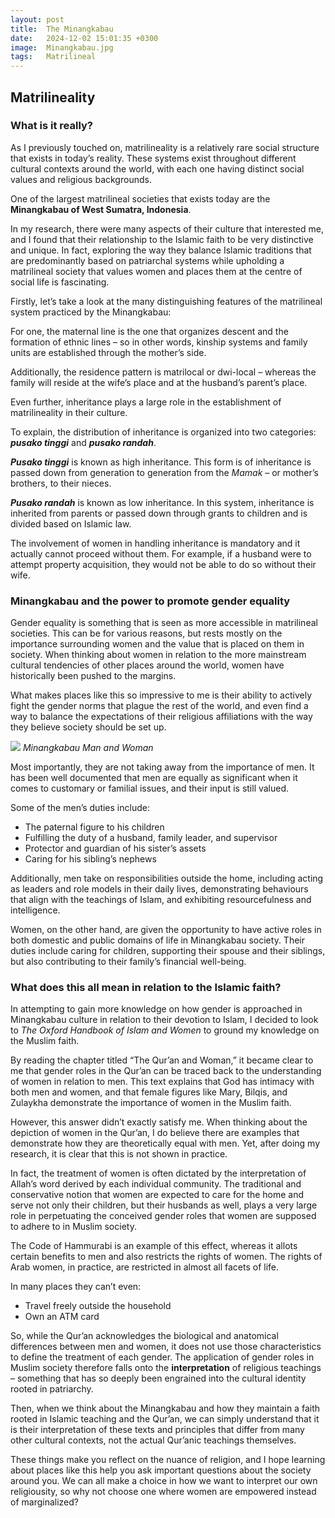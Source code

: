 ```yaml
---
layout: post
title:  The Minangkabau
date:   2024-12-02 15:01:35 +0300
image:  Minangkabau.jpg
tags:   Matrilineal
---
```

## Matrilineality
### What is it really?
As I previously touched on, matrilineality is a relatively rare social structure that exists in today’s reality. These systems exist throughout different cultural contexts around the world, with each one having distinct social values and religious backgrounds. 

One of the largest matrilineal societies that exists today are the **Minangkabau of West Sumatra, Indonesia**. 

In my research, there were many aspects of their culture that interested me, and I found that their relationship to the Islamic faith to be very distinctive and unique. In fact, exploring the way they balance Islamic traditions that are predominantly based on patriarchal systems while upholding a matrilineal society that values women and places them at the centre of social life is fascinating. 

Firstly, let’s take a look at the many distinguishing features of the matrilineal system practiced by the Minangkabau:

For one, the maternal line is the one that organizes descent and the formation of ethnic lines – so in other words, kinship systems and family units are established through the mother’s side.

Additionally, the residence pattern is matrilocal or dwi-local – whereas the family will reside at the wife’s place and at the husband’s parent’s place.

Even further, inheritance plays a large role in the establishment of matrilineality in their culture.

To explain, the distribution of inheritance is organized into two categories: ***pusako tinggi*** and ***pusako randah***.

***Pusako tinggi*** is known as high inheritance. This form is of inheritance is passed down from generation to generation from the *Mamak* – or mother’s brothers, to their nieces. 

***Pusako randah*** is known as low inheritance. In this system, inheritance is inherited from parents or passed down through grants to children and is divided based on Islamic law. 

The involvement of women in handling inheritance is mandatory and it actually cannot proceed without them. For example, if a husband were to attempt property acquisition, they would not be able to do so without their wife.

### Minangkabau and the power to promote gender equality

Gender equality is something that is seen as more accessible in matrilineal societies. This can be for various reasons, but rests mostly on the importance surrounding women and the value that is placed on them in society. When thinking about women in relation to the more mainstream cultural tendencies of other places around the world, women have historically been pushed to the margins. 

What makes places like this so impressive to me is their ability to actively fight the gender norms that plague the rest of the world, and even find a way to balance the expectations of their religious affiliations with the way they believe society should be set up. 

![]({{site.baseurl}}/images/Minangkabau-Wedding.jpg)
*Minangkabau Man and Woman*

Most importantly, they are not taking away from the importance of men. It has been well documented that men are equally as significant when it comes to customary or familial issues, and their input is still valued. 

Some of the men’s duties include:
-	The paternal figure to his children
-	Fulfilling the duty of a husband, family leader, and supervisor
-	Protector and guardian of his sister’s assets 
-	Caring for his sibling’s nephews

Additionally, men take on responsibilities outside the home, including acting as leaders and role models in their daily lives, demonstrating behaviours that align with the teachings of Islam, and exhibiting resourcefulness and intelligence.

Women, on the other hand, are given the opportunity to have active roles in both domestic and public domains of life in Minangkabau society. Their duties include caring for children, supporting their spouse and their siblings, but also contributing to their family’s financial well-being. 

### What does this all mean in relation to the Islamic faith?

In attempting to gain more knowledge on how gender is approached in Minangkabau culture in relation to their devotion to Islam, I decided to look to *The Oxford Handbook of Islam and Women* to ground my knowledge on the Muslim faith. 

By reading the chapter titled “The Qur’an and Woman,” it became clear to me that gender roles in the Qur’an can be traced back to the understanding of women in relation to men. This text explains that God has intimacy with both men and women, and that female figures like Mary, Bilqis, and Zulaykha demonstrate the importance of women in the Muslim faith.

However, this answer didn’t exactly satisfy me. When thinking about the depiction of women in the Qur’an, I do believe there are examples that demonstrate how they are theoretically equal with men. Yet, after doing my research, it is clear that this is not shown in practice. 

In fact, the treatment of women is often dictated by the interpretation of Allah’s word derived by each individual community. The traditional and conservative notion that women are expected to care for the home and serve not only their children, but their husbands as well, plays a very large role in perpetuating the conceived gender roles that women are supposed to adhere to in Muslim society. 

The Code of Hammurabi is an example of this effect, whereas it allots certain benefits to men and also restricts the rights of women. The rights of Arab women, in practice, are restricted in almost all facets of life. 

In many places they can’t even:

-	Travel freely outside the household
-	Own an ATM card

So, while the Qur’an acknowledges the biological and anatomical differences between men and women, it does not use those characteristics to define the treatment of each gender. The application of gender roles in Muslim society therefore falls onto the **interpretation** of religious teachings – something that has so deeply been engrained into the cultural identity rooted in patriarchy. 

Then, when we think about the Minangkabau and how they maintain a faith rooted in Islamic teaching and the Qur’an, we can simply understand that it is their interpretation of these texts and principles that differ from many other cultural contexts, not the actual Qur’anic teachings themselves. 

These things make you reflect on the nuance of religion, and I hope learning about places like this help you ask important questions about the society around you. We can all make a choice in how we want to interpret our own religiousity, so why not choose one where women are empowered instead of marginalized?

